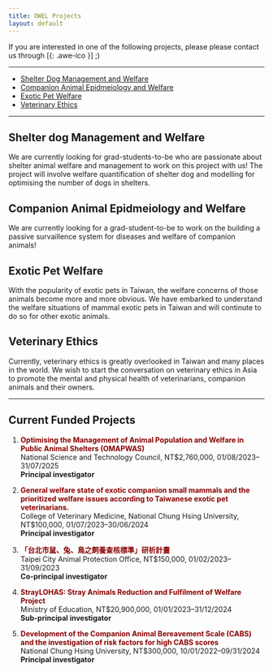 ```yaml
---
title: OWEL Projects
layout: default
---
```


If you are interested in one of the following projects, please please contact us through [[<i class="fa fa-envelope-o"></i>](mailto:kendy.t.teng@gmail.com){: .awe-ico }] ;)
<hr>

* [Shelter Dog Management and Welfare](#shelter-dog-management-and-welfare)
* [Companion Animal Epidmeiology and Welfare](#companion-animal-epidmeiology-and-welfare)
* [Exotic Pet Welfare](#exotic-pet-welfare)
* [Veterinary Ethics](#veterinary-ethics)
<hr>

## Shelter dog Management and Welfare
We are currently looking for grad-students-to-be who are passionate about shelter animal welfare and management to work on this project with us! The project will involve welfare quantification of shelter dog and modelling for optimising the number of dogs in shelters. 

## Companion Animal Epidmeiology and Welfare
We are currently looking for a grad-student-to-be to work on the building a passive survaillence system for diseases and welfare of companion animals!

## Exotic Pet Welfare
With the popularity of exotic pets in Taiwan, the welfare concerns of those animals become more and more obvious. We have embarked to understand the welfare situations of mammal exotic pets in Taiwan and will continute to do so for other exotic animals. 

## Veterinary Ethics
Currently, veterinary ethics is greatly overlooked in Taiwan and many places in the world. We wish to start the conversation on veterinary ethics in Asia to promote the mental and physical health of veterinarians, companion animals and their owners. 
<hr>

## Current Funded Projects 

<ol>
<li><strong><font color="#8A0000"> Optimising the Management of Animal Population and Welfare in Public Animal Shelters (OMAPWAS) </font></strong>
  <br>
  National Science and Technology Council, NT$2,760,000, 01/08/2023–31/07/2025
  <br>
  <strong>Principal investigator</strong></li>
<p style="height: 0px"></p>

<li><strong><font color="#8A0000"> General welfare state of exotic companion small mammals and the prioritized welfare issues according to Taiwanese exotic pet veterinarians. </font></strong>
  <br>
  College of Veterinary Medicine, National Chung Hsing University, NT$100,000, 01/07/2023–30/06/2024
  <br>
  <strong>Principal investigator</strong></li>
<p style="height: 0px"></p>

<li><strong><font color="#8A0000"> 「台北市鼠、兔、鳥之飼養查核標準」研析計畫 </font></strong>
  <br>
  Taipei City Animal Protection Office, NT$150,000, 01/02/2023–31/09/2023
  <br>
  <strong>Co-principal investigator</strong></li>
<p style="height: 0px"></p>

<li><strong><font color="#8A0000"> StrayLOHAS: Stray Animals Reduction and Fulfilment of Welfare Project  </font></strong>
  <br>
  Ministry of Education, NT$20,900,000, 01/01/2023–31/12/2024
  <br>
  <strong>Sub-principal investigator</strong></li>
<p style="height: 0px"></p>

<li><strong><font color="#8A0000"> Development of the Companion Animal Bereavement Scale (CABS) and the investigation of risk factors for high CABS scores </font></strong>
  <br>
  National Chung Hsing University, NT$300,000, 10/01/2022–09/31/2024
  <br>
  <strong>Principal investigator</strong></li>
<p style="height: 0px"></p>
</ol>








